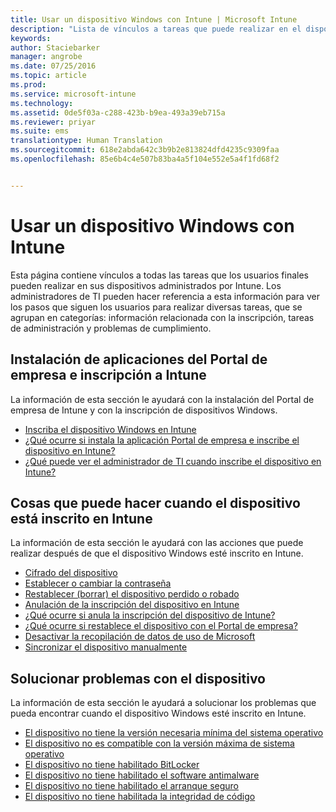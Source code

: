 ```yaml
---
title: Usar un dispositivo Windows con Intune | Microsoft Intune
description: "Lista de vínculos a tareas que puede realizar en el dispositivo Windows cuando este está inscrito en Intune"
keywords: 
author: Staciebarker
manager: angrobe
ms.date: 07/25/2016
ms.topic: article
ms.prod: 
ms.service: microsoft-intune
ms.technology: 
ms.assetid: 0de5f03a-c288-423b-b9ea-493a39eb715a
ms.reviewer: priyar
ms.suite: ems
translationtype: Human Translation
ms.sourcegitcommit: 618e2abda642c3b9b2e813824dfd4235c9309faa
ms.openlocfilehash: 85e6b4c4e507b83ba4a5f104e552e5a4f1fd68f2


---
```


# Usar un dispositivo Windows con Intune

Esta página contiene vínculos a todas las tareas que los usuarios finales pueden realizar en sus dispositivos administrados por Intune. Los administradores de TI pueden hacer referencia a esta información para ver los pasos que siguen los usuarios para realizar diversas tareas, que se agrupan en categorías: información relacionada con la inscripción, tareas de administración y problemas de cumplimiento.

## Instalación de aplicaciones del Portal de empresa e inscripción a Intune

La información de esta sección le ayudará con la instalación del Portal de empresa de Intune y con la inscripción de dispositivos Windows.

- [Inscriba el dispositivo Windows en Intune](enroll-your-device-in-intune-windows.md)
- [¿Qué ocurre si instala la aplicación Portal de empresa e inscribe el dispositivo en Intune?](what-happens-if-you-install-the-company-portal-app-and-enroll-your-device-in-intune-windows.md)
- [¿Qué puede ver el administrador de TI cuando inscribe el dispositivo en Intune?](what-can-your-it-administrator-see-when-you-enroll-your-device-in-intune-windows.md)

## Cosas que puede hacer cuando el dispositivo está inscrito en Intune

La información de esta sección le ayudará con las acciones que puede realizar después de que el dispositivo Windows esté inscrito en Intune.

- [Cifrado del dispositivo](encrypt-your-device-windows.md)
- [Establecer o cambiar la contraseña](set-or-change-your-password-windows.md)
- [Restablecer (borrar) el dispositivo perdido o robado](reset-erase-your-lost-or-stolen-device-windows.md)
- [Anulación de la inscripción del dispositivo en Intune](unenroll-your-device-from-intune-windows.md)
- [¿Qué ocurre si anula la inscripción del dispositivo de Intune?](what-happens-if-you-unenroll-your-device-from-intune-windows.md)
- [¿Qué ocurre si restablece el dispositivo con el Portal de empresa?](what-happens-if-you-reset-your-device-using-the-company-portal-windows.md)
- [Desactivar la recopilación de datos de uso de Microsoft](turn-off-microsoft-usage-data-collection-windows.md)
- [Sincronizar el dispositivo manualmente](sync-your-device-manually-windows.md)

## Solucionar problemas con el dispositivo

La información de esta sección le ayudará a solucionar los problemas que pueda encontrar cuando el dispositivo Windows esté inscrito en Intune.

- [El dispositivo no tiene la versión necesaria mínima del sistema operativo](device-doesnt-have-the-required-minimum-operating-system-version-windows.md)
- [El dispositivo no es compatible con la versión máxima de sistema operativo](device-doesnt-comply-with-maximum-operating-system-version-windows.md)
- [El dispositivo no tiene habilitado BitLocker](device-doesnt-have-bitlocker-enabled-windows.md)
- [El dispositivo no tiene habilitado el software antimalware](device-doesnt-have-antimalware-software-enabled-windows.md)
- [El dispositivo no tiene habilitado el arranque seguro](device-doesnt-have-secure-boot-enabled-windows.md)
- [El dispositivo no tiene habilitada la integridad de código](device-doesnt-have-code-integrity-enabled-windows.md)



<!--HONumber=Jul16_HO4-->


